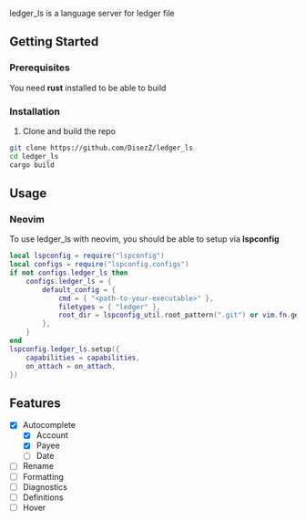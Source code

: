 ledger_ls is a language server for ledger file

## Getting Started

### Prerequisites

You need **rust** installed to be able to build

### Installation

1. Clone and build the repo

```sh
git clone https://github.com/DisezZ/ledger_ls
cd ledger_ls
cargo build
```

## Usage

### Neovim

To use ledger_ls with neovim, you should be able to setup via **lspconfig**

```lua
local lspconfig = require("lspconfig")
local configs = require("lspconfig.configs")
if not configs.ledger_ls then
    configs.ledger_ls = {
        default_config = {
            cmd = { "<path-to-your-executable>" },
            filetypes = { "ledger" },
            root_dir = lspconfig_util.root_pattern(".git") or vim.fn.getcwd(),
        },
    }
end
lspconfig.ledger_ls.setup({
    capabilities = capabilities,
    on_attach = on_attach,
})
```

## Features

- [x] Autocomplete
  - [x] Account
  - [x] Payee
  - [ ] Date
- [ ] Rename
- [ ] Formatting
- [ ] Diagnostics
- [ ] Definitions
- [ ] Hover
